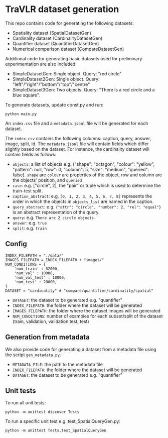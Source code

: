 # TraVLR dataset generation

This repo contains code for generating the following datasets:

- Spatiality dataset (SpatialDatasetGen)
- Cardinality dataset (CardinalityDatasetGen)
- Quantifier dataset (QuantifierDatasetGen)
- Numerical comparison dataset (CompareDatasetGen)

Additional code for generating basic datasets used for preliminary experimentation are also included:

- SimpleDatasetGen: Single object. Query: "red circle"
- SimpleDataset2Gen: Single object. Query: "left"/"right"/"bottom"/"top"/"centre"
- SimpleDataset3Gen: Two objects. Query: "There is a red circle and a blue square".

To generate datasets, update const.py and run:
```
python main.py
```

An `index.csv` file and a `metadata.jsonl` file will be generated for each dataset. 

The `index.csv` contains the following columns: caption, query, answer, image, split, id.
The `metadata.jsonl` file will contain fields which differ slightly based on the dataset. 
For instance, the cardinality dataset will contain fields as follows:
- `objects`: a list of objects e.g. {"shape": "octagon", "colour": "yellow", "pattern": null, "row": 0, "column": 5, "size": "medium", "queried": false}. `shape` are `colour` are properties of the object, row and column are the objects' position, and `queried`
- `case`: e.g. ["circle", 2], the "pair" or tuple which is used to determine the train-test split. 
- `caption_abstract`: e.g. `[0, 1, 2, 3, 4, 5, 6, 7, 8]` represents the order in which the objects in `objects_list` are named in the caption.
- `query_abstract`: e.g. `{"attr": "circle", "number": 2, "rel": "equal"}` is an abstract representation of the query.
- `query`: e.g. `There are 2 circle objects.`
- `answer`: e.g. `true`
- `split`: e.g. `train`

## Config

```
INDEX_FILEPATH = "./data/"
IMAGES_FILEPATH = INDEX_FILEPATH + "images/"
NUM_CONDITIONS = {
    'num_train' : 32000,
    'num_val' : 10000,
    'num_val_test' : 10000,
    'num_test' : 20000,
}
DATASET = "cardinality" # "compare/quantifier/cardinality/spatial"
```
- `DATASET`: the dataset to be generated e.g. "quantifier"
- `INDEX_FILEPATH`: the folder where the dataset will be generated
- `IMAGES_FILEPATH`: the folder where the dataset images will be generated
- `NUM_CONDITIONS`: number of examples for each subset/split of the dataset (train, validation, validation test, test)

## Generation from metadata

We also provide code for generating a dataset from a metadata file using the script `gen_metadata.py`. 

- `METADATA_FILE`: the path to the metadata file
- `INDEX_FILEPATH`: the folder where the dataset will be generated
- `DATASET`: the dataset to be generated e.g. "quantifier"

## Unit tests

To run all unit tests:
```
python -m unittest discover Tests
```

To run a specific unit test e.g. test_SpatialQueryGen.py:
```
python -m unittest Tests.test_SpatialQueryGen
```
